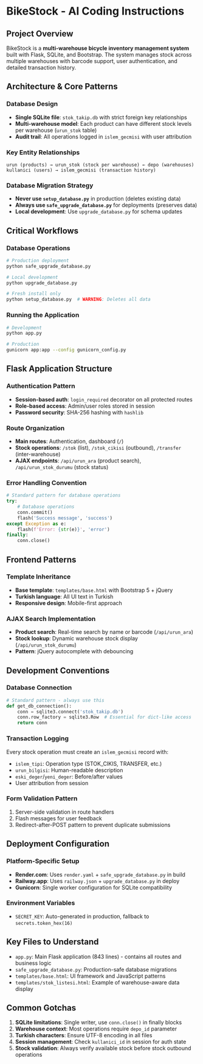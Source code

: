 # BikeStock - AI Coding Instructions

## Project Overview
BikeStock is a **multi-warehouse bicycle inventory management system** built with Flask, SQLite, and Bootstrap. The system manages stock across multiple warehouses with barcode support, user authentication, and detailed transaction history.

## Architecture & Core Patterns

### Database Design
- **Single SQLite file**: `stok_takip.db` with strict foreign key relationships
- **Multi-warehouse model**: Each product can have different stock levels per warehouse (`urun_stok` table)
- **Audit trail**: All operations logged in `islem_gecmisi` with user attribution

### Key Entity Relationships
```
urun (products) → urun_stok (stock per warehouse) ← depo (warehouses)
kullanici (users) → islem_gecmisi (transaction history)
```

### Database Migration Strategy
- **Never use `setup_database.py`** in production (deletes existing data)
- **Always use `safe_upgrade_database.py`** for deployments (preserves data)
- **Local development**: Use `upgrade_database.py` for schema updates

## Critical Workflows

### Database Operations
```bash
# Production deployment
python safe_upgrade_database.py

# Local development
python upgrade_database.py

# Fresh install only
python setup_database.py  # WARNING: Deletes all data
```

### Running the Application
```bash
# Development
python app.py

# Production
gunicorn app:app --config gunicorn_config.py
```

## Flask Application Structure

### Authentication Pattern
- **Session-based auth**: `login_required` decorator on all protected routes
- **Role-based access**: Admin/user roles stored in session
- **Password security**: SHA-256 hashing with `hashlib`

### Route Organization
- **Main routes**: Authentication, dashboard (`/`)
- **Stock operations**: `/stok` (list), `/stok_cikisi` (outbound), `/transfer` (inter-warehouse)
- **AJAX endpoints**: `/api/urun_ara` (product search), `/api/urun_stok_durumu` (stock status)

### Error Handling Convention
```python
# Standard pattern for database operations
try:
    # Database operations
    conn.commit()
    flash('Success message', 'success')
except Exception as e:
    flash(f'Error: {str(e)}', 'error')
finally:
    conn.close()
```

## Frontend Patterns

### Template Inheritance
- **Base template**: `templates/base.html` with Bootstrap 5 + jQuery
- **Turkish language**: All UI text in Turkish
- **Responsive design**: Mobile-first approach

### AJAX Search Implementation
- **Product search**: Real-time search by name or barcode (`/api/urun_ara`)
- **Stock lookup**: Dynamic warehouse stock display (`/api/urun_stok_durumu`)
- **Pattern**: jQuery autocomplete with debouncing

## Development Conventions

### Database Connection
```python
# Standard pattern - always use this
def get_db_connection():
    conn = sqlite3.connect('stok_takip.db')
    conn.row_factory = sqlite3.Row  # Essential for dict-like access
    return conn
```

### Transaction Logging
Every stock operation must create an `islem_gecmisi` record with:
- `islem_tipi`: Operation type (STOK_CIKIS, TRANSFER, etc.)
- `urun_bilgisi`: Human-readable description
- `eski_deger`/`yeni_deger`: Before/after values
- User attribution from session

### Form Validation Pattern
1. Server-side validation in route handlers
2. Flash messages for user feedback
3. Redirect-after-POST pattern to prevent duplicate submissions

## Deployment Configuration

### Platform-Specific Setup
- **Render.com**: Uses `render.yaml` + `safe_upgrade_database.py` in build
- **Railway.app**: Uses `railway.json` + `upgrade_database.py` in deploy
- **Gunicorn**: Single worker configuration for SQLite compatibility

### Environment Variables
- `SECRET_KEY`: Auto-generated in production, fallback to `secrets.token_hex(16)`

## Key Files to Understand

- `app.py`: Main Flask application (843 lines) - contains all routes and business logic
- `safe_upgrade_database.py`: Production-safe database migrations
- `templates/base.html`: UI framework and JavaScript patterns
- `templates/stok_listesi.html`: Example of warehouse-aware data display

## Common Gotchas

1. **SQLite limitations**: Single writer, use `conn.close()` in finally blocks
2. **Warehouse context**: Most operations require `depo_id` parameter
3. **Turkish characters**: Ensure UTF-8 encoding in all files
4. **Session management**: Check `kullanici_id` in session for auth state
5. **Stock validation**: Always verify available stock before stock outbound operations